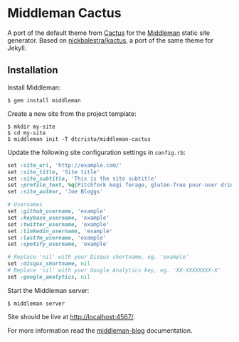 # Middleman Cactus

A port of the default theme from [Cactus](https://cactusformac.com/) for the [Middleman](https://middlemanapp.com/) static site generator. Based on [nickbalestra/kactus](https://github.com/nickbalestra/kactus), a port of the same theme for Jekyll.

## Installation

Install Middleman:

    $ gem install middleman

Create a new site from the project template:

    $ mkdir my-site
    $ cd my-site
    $ middleman init -T dtcristo/middleman-cactus

Update the following site configuration settings in `config.rb`:

```ruby
set :site_url, 'http://example.com/'
set :site_title, 'Site title'
set :site_subtitle, 'This is the site subtitle'
set :profile_text, %q(Pitchfork kogi forage, gluten-free pour-over drinking vinegar Etsy narwhal next level shabby chic bicycle rights tofu mustache scenester. Intelligentsia Brooklyn mumblecore, church-key meggings cardigan quinoa gluten-free banjo. Polaroid beard 8-bit, lumbersexual photo booth forage bitters mustache drinking vinegar biodiesel cardigan. Four loko raw denim polaroid selfies, mixtape skateboard lumbersexual. Odd Future Blue Bottle bicycle rights Etsy. Etsy Odd Future normcore, deep v Shoreditch seitan sustainable yr heirloom Brooklyn try-hard stumptown Bushwick cornhole. Portland chillwave pug Tumblr deep v readymade.)
set :site_author, 'Joe Bloggs'

# Usernames
set :github_username, 'example'
set :keybase_username, 'example'
set :twitter_username, 'example'
set :linkedin_username, 'example'
set :lastfm_username, 'example'
set :spotify_username, 'example'

# Replace 'nil' with your Disqus shortname, eg. 'example'
set :disqus_shortname, nil
# Replace 'nil' with your Google Analytics key, eg. 'XX-XXXXXXXX-X'
set :google_analytics, nil
```

Start the Middleman server:

    $ middleman server

Site should be live at [http://localhost:4567/](http://localhost:4567/).

For more information read the [middleman-blog](https://middlemanapp.com/basics/blogging/) documentation.
